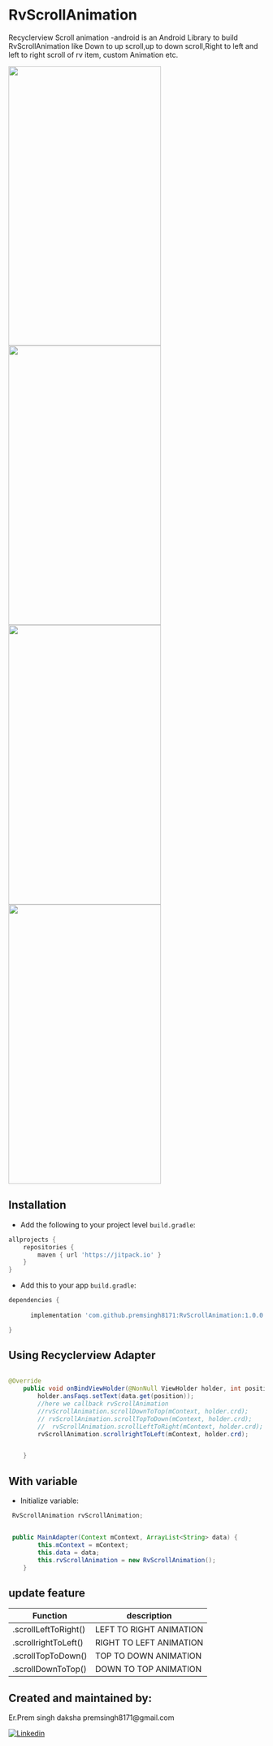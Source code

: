 # RvScrollAnimation


Recyclerview Scroll animation -android is an Android Library to build RvScrollAnimation like Down to up scroll,up to down scroll,Right to left and left to right scroll of rv item, custom Animation etc.

<img src="https://github.com/premsingh8171/RvScrollAnimation/blob/master/app/src/main/res/drawable/down_to_top.gif" width="300" height="550" /><img src="https://raw.githubusercontent.com/premsingh8171/RvScrollAnimation/master/app/src/main/res/drawable/left_to_right.gif" width="300" height="550" /><img src="https://github.com/premsingh8171/RvScrollAnimation/blob/master/app/src/main/res/drawable/right_to_left.gif" width="300" height="550" /><img src="https://github.com/premsingh8171/RvScrollAnimation/blob/master/app/src/main/res/drawable/top_to_down.gif" width="300" height="550" />

## Installation

-  Add the following to your project level `build.gradle`:
 
```gradle
allprojects {
	repositories {
		maven { url 'https://jitpack.io' }
	}
}
```
  -  Add this to your app `build.gradle`:
 
```gradle
dependencies {
      
      implementation 'com.github.premsingh8171:RvScrollAnimation:1.0.0'

}
```

## Using Recyclerview Adapter

```java

@Override
    public void onBindViewHolder(@NonNull ViewHolder holder, int position) {
        holder.ansFaqs.setText(data.get(position));
        //here we callback rvScrollAnimation
        //rvScrollAnimation.scrollDownToTop(mContext, holder.crd);
        // rvScrollAnimation.scrollTopToDown(mContext, holder.crd);
        //  rvScrollAnimation.scrollLeftToRight(mContext, holder.crd);
        rvScrollAnimation.scrollrightToLeft(mContext, holder.crd);


    }
```

## With variable

  -  Initialize variable:
```java
 RvScrollAnimation rvScrollAnimation;


 public MainAdapter(Context mContext, ArrayList<String> data) {
        this.mContext = mContext;
        this.data = data;
        this.rvScrollAnimation = new RvScrollAnimation();
    }
```
## update feature

Function      				   | description
-------------------------------------------| -------------
.scrollLeftToRight()  | LEFT TO RIGHT ANIMATION
.scrollrightToLeft()  | RIGHT TO LEFT ANIMATION
.scrollTopToDown()    | TOP TO DOWN ANIMATION
.scrollDownToTop()    | DOWN TO TOP ANIMATION




<h2>Created and maintained by:</h2>
<p>Er.Prem singh daksha  premsingh8171@gmail.com</p>
<p><a href="https://www.linkedin.com/in/prem-singh-daksha-82az/"> <img src="https://github.com/anitaa1990/DeviceInfo-Sample/blob/master/media/linkedin-icon.png" alt="Linkedin" style="max-width:100%;"> </a></p>

